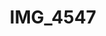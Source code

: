 ---
pid: '187'
layout: photos
title: IMG_4547
filename: IMG_4547.jpg
caption: 
permalink: "/photos/187.html"
---